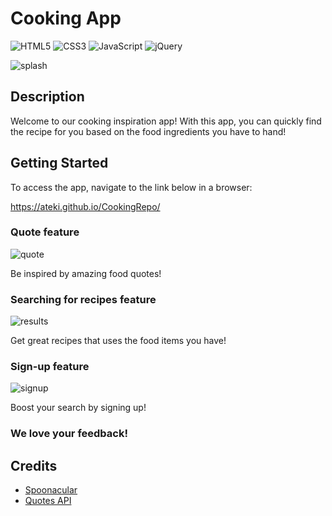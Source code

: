 # Cooking App

![HTML5](https://img.shields.io/badge/html5-%23E34F26.svg?style=for-the-badge&logo=html5&logoColor=white) ![CSS3](https://img.shields.io/badge/css3-%231572B6.svg?style=for-the-badge&logo=css3&logoColor=white) ![JavaScript](https://img.shields.io/badge/javascript-%23323330.svg?style=for-the-badge&logo=javascript&logoColor=%23F7DF1E) ![jQuery](https://img.shields.io/badge/jquery-%230769AD.svg?style=for-the-badge&logo=jquery&logoColor=white)

![splash](https://user-images.githubusercontent.com/69313410/212091270-549420ef-4b37-4b02-ae3f-1c39e5048fc2.png)


## Description

Welcome to our cooking inspiration app! With this app, you can quickly find the recipe for you based on the food ingredients you have to hand!

## Getting Started

To access the app, navigate to the link below in a browser:

https://ateki.github.io/CookingRepo/

### Quote feature

![quote](https://user-images.githubusercontent.com/69313410/212089383-8a22a0b3-de30-47ef-85ac-b80e72b4bc44.png)

Be inspired by amazing food quotes!

### Searching for recipes feature

![results](https://user-images.githubusercontent.com/69313410/212089861-145d834b-e79b-4a48-a42e-d767be942352.png)

Get great recipes that uses the food items you have!

### Sign-up feature

![signup](https://user-images.githubusercontent.com/69313410/212090006-0e58421f-da74-43eb-abe0-ddb242305aee.png)

Boost your search by signing up!

### We love your feedback!

## Credits

- [Spoonacular](https://spoonacular.com/food-api/docs#Search-Recipes-Complex)
- [Quotes API](https://api-ninjas.com/api/quotes)
